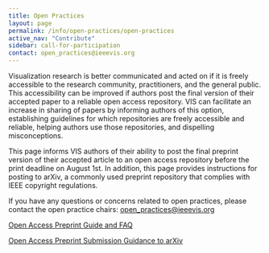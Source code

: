 ```yaml
---
title: Open Practices
layout: page
permalink: /info/open-practices/open-practices
active_nav: "Contribute"
sidebar: call-for-participation
contact: open_practices@ieeevis.org
---
```


Visualization research is better communicated and acted on if it is freely accessible to the
research community, practitioners, and the general public. This accessibility can be improved if authors post the final version of their accepted paper to a reliable open access repository. VIS can facilitate an increase in sharing of papers by informing authors of this option, establishing guidelines for which repositories are freely accessible and reliable, helping authors use those repositories, and dispelling misconceptions.

This page informs VIS authors of their ability to post the final preprint version of their accepted article to an open access repository before the print deadline on August 1st.  In addition, this page provides instructions for posting to arXiv, a commonly used preprint repository that complies with IEEE copyright regulations.


If you have any questions or concerns related to open practices, please contact the open practice chairs: open_practices@ieeevis.org

[Open Access Preprint Guide and FAQ](open-practices-faq)

[Open Access Preprint Submission Guidance to arXiv](open-practices-arxiv)

